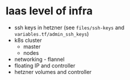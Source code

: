 # Iaas level of infra

- ssh keys in hetzner (see `files/ssh-keys` and `variables.tf/admin_ssh_keys`)
- k8s cluster
    - master
    - nodes
- networking - flannel
- floating IP and controller
- hetzner volumes and controller

